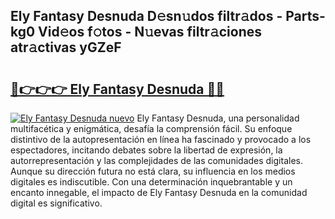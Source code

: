 ## Ely Fantasy Desnuda D𝚎sn𝚞dos filtr𝚊dos - Parts-kg0 Vid𝚎os f𝚘tos - N𝚞evas filtr𝚊ciones atr𝚊ctivas yGZeF

# <h2><a href="http://mb4dtrg.tromn.icu/?c=Ely+Fantasy+Desnuda">🔗👉👉👉 Ely Fantasy Desnuda 🔗🔗</a></h2>

[![Ely Fantasy Desnuda nuevo](https://i.imgur.com/pEAQMta.gif)](http://mb4dtrg.tromn.icu/?c=Ely+Fantasy+Desnuda)
Ely Fantasy Desnuda, una personalidad multifacética y enigmática, desafía la comprensión fácil. Su enfoque distintivo de la autopresentación en línea ha fascinado y provocado a los espectadores, incitando debates sobre la libertad de expresión, la autorrepresentación y las complejidades de las comunidades digitales. Aunque su dirección futura no está clara, su influencia en los medios digitales es indiscutible. Con una determinación inquebrantable y un encanto innegable, el impacto de Ely Fantasy Desnuda en la comunidad digital es significativo.
